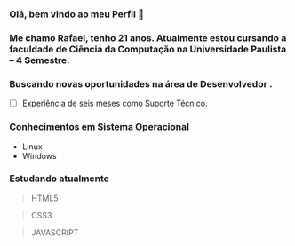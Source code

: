 ### Olá, bem vindo ao meu Perfil 👋

### Me chamo Rafael, tenho 21 anos. Atualmente estou cursando a faculdade de Ciência da Computação na Universidade Paulista – 4 Semestre. 
### Buscando novas oportunidades na área de Desenvolvedor . 

 - [ ] Experiência de seis meses como Suporte Técnico. 

### Conhecimentos em Sistema Operacional
 - Linux
 - Windows 
 
### Estudando atualmente

> HTML5       

>  CSS3

> JAVASCRIPT 

